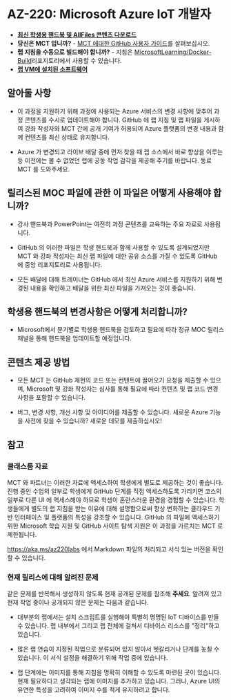 ﻿# AZ-220: Microsoft Azure IoT 개발자

- **[최신 학생용 핸드북 및 AllFiles 콘텐츠 다운로드](../../releases/latest)**
- **당신은 MCT 입니까?** -  [MCT 에대한 GitHub 사용자 가이드](https://microsoftlearning.github.io/MCT-User-Guide-KO/)를 살펴보십시오.
- **랩 지침을 수동으로 빌드해야 합니까?** - 지침은 [MicrosoftLearning/Docker-Build](https://github.com/MicrosoftLearning/Docker-Build)리포지토리에서 사용할 수 있습니다.
- **[랩 VM에 설치된 소프트웨어](lab.md)**

## 알아둘 사항

- 이 과정을 지원하기 위해 과정에 사용되는 Azure 서비스의 변경 사항에 맞추어 과정 콘텐츠를 수시로 업데이트해야 합니다. GitHub 에 랩 지침 및 랩 파일을 게시하여 강좌 작성자와 MCT 간에 공개 기여가 허용되어 Azure 플랫폼의 변경 내용과 함께 컨텐츠를 최신 상태로 유지합니다.

- Azure 가 변경되고 라이브 배달 중에 먼저 찾을 때 랩 소스에서 바로 향상을 이루는 등 이전에는 볼 수 없었던 랩에 공동 작업 감각을 제공해 주기를 바랍니다. 동료 MCT 를 도와주세요.

## 릴리스된 MOC 파일에 관한 이 파일은 어떻게 사용해야 합니까?

- 강사 핸드북과 PowerPoint는 여전히 과정 콘텐츠를 교육하는 주요 자료로 사용됩니다.

- GitHub 의 이러한 파일은 학생 핸드북과 함께 사용할 수 있도록 설계되었지만 MCT 와 강좌 작성자는 최신 랩 파일에 대한 공유 소스를 가질 수 있도록 GitHub 에 중앙 리포지토리로 사용됩니다.

- 모든 배달에 대해 트레이너는 GitHub 에서 최신 Azure 서비스를 지원하기 위해 변경된 내용을 확인하고 배달을 위한 최신 파일을 가져오는 것이 좋습니다.

## 학생용 핸드북의 변경사항은 어떻게 처리합니까?

- Microsoft에서 분기별로 학생용 핸드북을 검토하고 필요에 따라 정규 MOC 릴리스 채널을 통해 핸드북을 업데이트할 예정입니다.

## 콘텐츠 제공 방법

- 모든 MCT 는 GitHub 재현의 코드 또는 컨텐트에 끌어오기 요청을 제출할 수 있으며, Microsoft 및 강좌 작성자는 심사를 통해 필요에 따라 컨텐츠 및 랩 코드 변경 사항을 포함할 수 있습니다.

- 버그, 변경 사항, 개선 사항 및 아이디어를 제출할 수 있습니다.  새로운 Azure 기능을 사전에 찾을 수 있습니까? 새로운 데모를 제출하십시오!

## 참고

### 클래스룸 자료

MCT 와 파트너는 이러한 자료에 액세스하여 학생에게 별도로 제공하는 것이 좋습니다. 진행 중인 수업의 일부로 학생에게 GitHub 단계를 직접 액세스하도록 가리키면 코스의 일부로 다른 UI 에 액세스해야 하므로 학생이 혼란스러운 환경을 경험할 수 있습니다. 학생들에게 별도의 랩 지침을 받는 이유에 대해 설명함으로써 항상 변화하는 클라우드 기반 인터페이스 및 플랫폼의 특성을 강조할 수 있습니다. GitHub 의 파일에 액세스하기 위한 Microsoft 학습 지원 및 GitHub 사이트 탐색 지원은 이 과정을 가르치는 MCT 로 제한됩니다.

https://aka.ms/az220labs 에서 Markdown 파일의 처리되고 서식 있는 버전을 확인할 수 있습니다.

### 현재 릴리스에 대해 알려진 문제

같은 문제를 반복해서 생성하지 않도록 현재 공개된 문제를 참조해 **주세요**. 알려져 있고 현재 작업 중이나 공개되지 않은 문제는 다음과 같습니다.

* 대부분의 랩에서는 설치 스크립트를 실행해야 특별히 명명된 IoT 디바이스를 만들 수 있습니다. 랩 내부에서 그리고 랩 전체에 걸쳐서 디바이스 리소스를 "정리"하고 있습니다.

* 많은 랩 연습이 지정된 작업으로 분류되어 있지 않아서 헷갈리거나 단계를 놓칠 수 있습니다. 이 서식 설정을 해결하기 위해 작업 중에 있습니다.

* 랩 단계에는 이미지를 통해 지침을 명확히 이해할 수 있도록 마련된 곳이 있습니다. 현재 필요하다고 생각되는 랩에 이미지를 추가하고 있습니다. 그러나, Azure UI의 유연한 특성을 고려하여 이미지 수를 적게 유지하려고 합니다.
